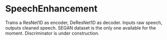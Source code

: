# SpeechEnhancement
Trains a ResNet1D as encoder, DeResNet1D as decoder. Inputs raw speech, outputs cleaned speech. SEGAN dataset is the only one available for the moment.
Discriminator is under construction.
